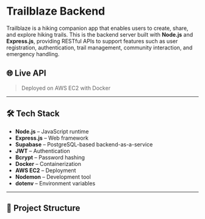 # Trailblaze Backend

Trailblaze is a hiking companion app that enables users to create, share, and explore hiking trails. This is the backend server built with **Node.js** and **Express.js**, providing RESTful APIs to support features such as user registration, authentication, trail management, community interaction, and emergency handling.

## 🌐 Live API

> Deployed on AWS EC2 with Docker

---

## 🛠️ Tech Stack

- **Node.js** – JavaScript runtime
- **Express.js** – Web framework
- **Supabase** – PostgreSQL-based backend-as-a-service
- **JWT** – Authentication
- **Bcrypt** – Password hashing
- **Docker** – Containerization
- **AWS EC2** – Deployment
- **Nodemon** – Development tool
- **dotenv** – Environment variables

---

## 📁 Project Structure


